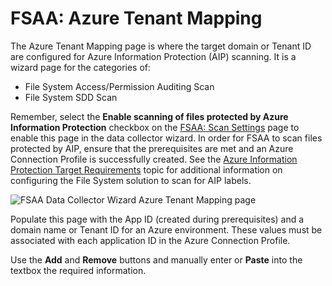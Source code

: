 # FSAA: Azure Tenant Mapping

The Azure Tenant Mapping page is where the target domain or Tenant ID are configured for Azure
Information Protection (AIP) scanning. It is a wizard page for the categories of:

- File System Access/Permission Auditing Scan
- File System SDD Scan

Remember, select the **Enable scanning of files protected by Azure Information Protection** checkbox
on the
[FSAA: Scan Settings](/docs/accessanalyzer/11.6/admin/datacollector/fsaa/scansettings.md)
page to enable this page in the data collector wizard. In order for FSAA to scan files protected by
AIP, ensure that the prerequisites are met and an Azure Connection Profile is successfully created.
See the
[Azure Information Protection Target Requirements](/docs/accessanalyzer/11.6/requirements/target/config/azureinformationprotection.md)
topic for additional information on configuring the File System solution to scan for AIP labels.

![FSAA Data Collector Wizard Azure Tenant Mapping page](/img/product_docs/accessanalyzer/11.6/accessanalyzer/admin/datacollector/fsaa/azuretenantmapping.webp)

Populate this page with the App ID (created during prerequisites) and a domain name or Tenant ID for
an Azure environment. These values must be associated with each application ID in the Azure
Connection Profile.

Use the **Add** and **Remove** buttons and manually enter or **Paste** into the textbox the required
information.
